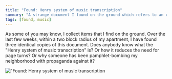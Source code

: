 ```yaml
---
title: "Found: Henry system of music transcription"
summary: "A strange document I found on the ground which refers to an unknown music transcription system."
tags: [found, music]
---
```


As some of you may know, I collect items that I find on the ground. Over the
last few weeks, within a two block radius of my apartment, I have found three
identical copies of this document. Does anybody know what the "Henry system of
music transcription" is? Or how it reduces the need for page turns? Or why
someone has been pamphlet-bombing my neighborhood with propaganda against it?

!["Found: Henry system of music transcription](/uploads/2008/02/photo-0012.jpg)
